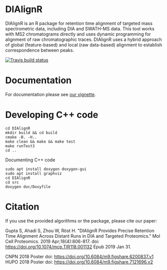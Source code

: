 # DIAlignR
DIAlignR is an R package for retention time alignment of targeted mass spectrometric data, including DIA and SWATH-MS data. This tool works with MS2 chromatograms directly and uses dynamic programming for alignment of raw chromatographic traces. DIAlignR uses a hybrid approach of global (feature-based) and local (raw data-based) alignment to establish correspondence between peaks.

[![Travis build status](https://travis-ci.org/shubham1637/DIAlignR.svg?branch=master)](https://travis-ci.org/shubham1637/DIAlignR)

# Documentation
For documentation please see [our vignette](https://htmlpreview.github.io/?https://github.com/shubham1637/DIAlignR/master/vignettes/DIAlignR-vignette.html).

# Developing C++ code
```
cd DIAlignR
mkdir build && cd build
cmake -B. -H.. 
make clean && make && make test
make runTest3
cd ..
```

Documenting C++ code
```
sudo apt install doxygen doxygen-gui 
sudo apt install graphviz
cd DIAlignR
cd src
doxygen doc/Doxyfile
```

# Citation
If you use the provided algorithms or the package, please cite our paper:

Gupta S, Ahadi S, Zhou W, Röst H. "DIAlignR Provides Precise Retention Time Alignment Across Distant Runs in DIA and Targeted Proteomics." Mol Cell Proteomics. 2019 Apr;18(4):806-817. doi: https://doi.org/10.1074/mcp.TIR118.001132 Epub 2019 Jan 31.

CNPN 2018 Poster doi: https://doi.org/10.6084/m9.figshare.6200837.v1     
HUPO 2018 Poster doi: https://doi.org/10.6084/m9.figshare.7121696.v2     
